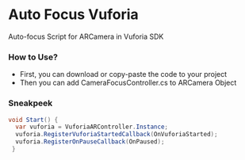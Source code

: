 # Auto Focus Vuforia

Auto-focus Script for ARCamera in Vuforia SDK

### How to Use?

- First, you can download or copy-paste the code to your project
- Then you can add CameraFocusController.cs to ARCamera Object

### Sneakpeek
```csharp
void Start() {    
  var vuforia = VuforiaARController.Instance;    
  vuforia.RegisterVuforiaStartedCallback(OnVuforiaStarted);    
  vuforia.RegisterOnPauseCallback(OnPaused);
 }  
```
